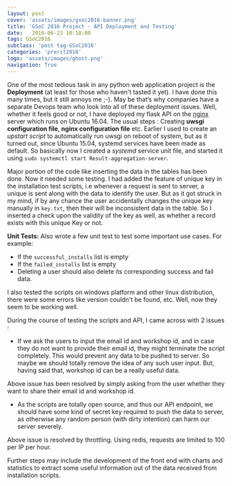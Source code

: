 ```yaml
---
layout: post
cover: 'assets/images/gsoc2016-banner.png'
title: 'GSoC 2016 Project - API Deployment and Testing'
date:   2016-06-23 10:18:00
tags: GSoC2016
subclass: 'post tag-GSoC2016'
categories: 'prerit2010'
logo: 'assets/images/ghost.png'
navigation: True
---
```


One of the most tedious task in any python web application project is the **Deployment** (at least for those who haven't tasted it yet). I have done this many times, but it still annoys me ;-). May be that’s why companies have a separate Devops team who look into all of these deployment issues. Well, whether it feels good or not, I have deployed my flask API on the [nginx]() server which runs on Ubuntu 16.04. The usual steps : Creating **uwsgi configuration file**, **nginx configuration file** etc. Earlier I used to create an _upstart script_ to automatically run uwsgi on reboot of system, but as it turned out, since Ubuntu 15.04, systemd services have been made as default. So basically now I created a _systemd_ service unit file, and started it using `sudo systemctl start Result-aggregation-server`.

Major portion of the code like inserting the data in the tables has been done. Now it needed some testing. I had added the feature of unique key in the installation test scripts, i.e whenever a request is sent to server, a unique is sent along with the data to identify the user. But as it got struck in my mind, if by any chance the user accidentally changes the unique key manually in `key.txt`, then their will be inconsistent data in the table. So I inserted a check upon the validity of the key as well, as whether a record exists with this unique Key or not.

**Unit Tests:** Also wrote a few unit test to test some important use cases. For example:

* If the `successful_installs` list is empty
* If the `failed_installs` list is empty
* Deleting a user should also delete its corresponding success and fail data.

I also tested the scripts on windows platform and other linux distribution, there were some errors like version couldn't be found, etc. Well, now they seem to be working well.

During the course of testing the scripts and API, I came across with 2 issues :

* If we ask the users to input the email id and workshop id, and in case they do not want to provide their email id, they might terminate the script completely. This would prevent any data to be pushed to server. So maybe we should totally remove the idea of any such user input. But, having said that, workshop id can be a really useful data.

Above issue has been resolved by simply asking from the user whether they want to share their email id and workshop id.

* As the scripts are totally open source, and thus our API endpoint, we should have some kind of secret key required to push the data to server, as otherwise any random person (with dirty intention) can harm our server severely.

Above issue is resolved by throttling. Using redis, requests are limited to 100 per IP per hour.

Further steps may include the development of the front end with charts and statistics to extract some useful information out of the data received from installation scripts.